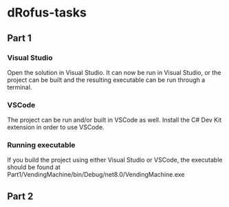# dRofus-tasks
## Part 1

### Visual Studio
Open the solution in Visual Studio. It can now be run in Visual Studio, or the project can be built and the resulting executable can be run through a terminal.

### VSCode
The project can be run and/or built in VSCode as well. Install the C# Dev Kit extension in order to use VSCode.

### Running executable
If you build the project using either Visual Studio or VSCode, the executable should be found at Part1/VendingMachine/bin/Debug/net8.0/VendingMachine.exe


## Part 2
